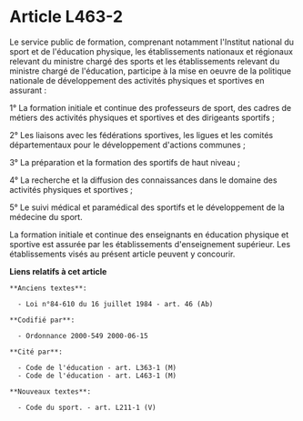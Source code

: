 # Article L463-2

Le service public de formation, comprenant notamment l'Institut national du sport et de l'éducation physique, les
établissements nationaux et régionaux relevant du ministre chargé des sports et les établissements relevant du ministre
chargé de l'éducation, participe à la mise en oeuvre de la politique nationale de développement des activités physiques et
sportives en assurant :

1° La formation initiale et continue des professeurs de sport, des cadres de métiers des activités physiques et sportives et
des dirigeants sportifs ;

2° Les liaisons avec les fédérations sportives, les ligues et les comités départementaux pour le développement d'actions
communes ;

3° La préparation et la formation des sportifs de haut niveau ;

4° La recherche et la diffusion des connaissances dans le domaine des activités physiques et sportives ;

5° Le suivi médical et paramédical des sportifs et le développement de la médecine du sport.

La formation initiale et continue des enseignants en éducation physique et sportive est assurée par les établissements
d'enseignement supérieur. Les établissements visés au présent article peuvent y concourir.

**Liens relatifs à cet article**

	**Anciens textes**:

	  - Loi n°84-610 du 16 juillet 1984 - art. 46 (Ab)

	**Codifié par**:

	  - Ordonnance 2000-549 2000-06-15

	**Cité par**:

	  - Code de l'éducation - art. L363-1 (M)
	  - Code de l'éducation - art. L463-1 (M)

	**Nouveaux textes**:

	  - Code du sport. - art. L211-1 (V)

